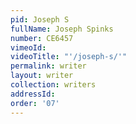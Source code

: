 ```yaml
---
pid: Joseph S
fullName: Joseph Spinks
number: CE6457
vimeoId:
videoTitle: "'/joseph-s/'"
permalink: writer
layout: writer
collection: writers
addressId:
order: '07'
---
```

